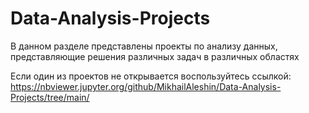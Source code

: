 # Data-Analysis-Projects
В данном разделе представлены проекты по анализу данных, представляющие решения различных задач в различных областях  

Если один из проектов не открывается воспользуйтесь ссылкой: https://nbviewer.jupyter.org/github/MikhailAleshin/Data-Analysis-Projects/tree/main/

